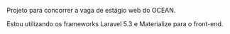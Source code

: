 Projeto para concorrer a vaga de estágio web do OCEAN.

Estou utilizando os frameworks Laravel 5.3 e Materialize para o front-end.
